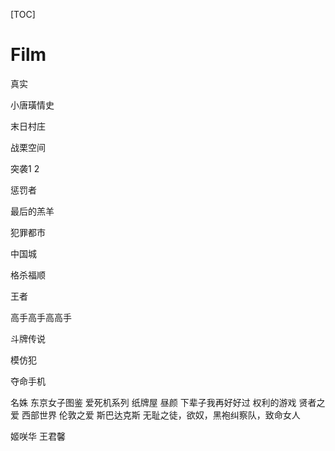 [TOC]

# Film

真实

小唐璜情史

末日村庄

战栗空间

突袭1 2

惩罚者

最后的羔羊

犯罪都市

中国城

格杀福顺

王者

高手高手高高手

斗牌传说

模仿犯

夺命手机


名姝
东京女子图鉴
爱死机系列
纸牌屋
昼颜
下辈子我再好好过
权利的游戏
贤者之爱
西部世界
伦敦之爱
斯巴达克斯
无耻之徒，欲奴，黑袍纠察队，致命女人



姬咲华
王君馨









